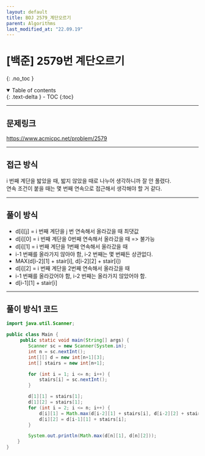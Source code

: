 ```yaml
---
layout: default
title: BOJ 2579_계단오르기
parent: Algorithms
last_modified_at: "22.09.19"
---
```


# [백준] 2579번 계단오르기
{: .no_toc }

<details open markdown="block">
  <summary>
    Table of contents
  </summary>
  {: .text-delta }
- TOC
{:toc}
</details>

---
## 문제링크
<a href="https://www.acmicpc.net/problem/2579">https://www.acmicpc.net/problem/2579
</a>

---
## 접근 방식
i 번째 계단을 밟았을 때, 밟지 않았을 때로 나누어 생각하니까 잘 안 풀렸다. <br>
연속 조건이 붙을 때는 몇 번째 연속으로 접근해서 생각해야 할 거 같다.

---
## 풀이 방식
- d[i][j] = i 번째 계단을 j 번 연속해서 올라갔을 때 최댓값
- d[i][0] = i 번째 계단을 0번째 연속해서 올라갔을 때 => 불가능
- d[i][1] = i 번째 계단을 1번째 연속해서 올라갔을 때
- i-1 번째를 올라가지 않아야 함, i-2 번째는 몇 번째든 상관없다.
- MAX(d[i-2][1] + stair[i], d[i-2][2] + stair[i])
- d[i][2] = i 번째 계단을 2번째 연속해서 올라갔을 때
- i-1 번째를 올라갔어야 함, i-2 번째는 올라가지 않았어야 함.
- d[i-1][1] + stair[i]

---

## 풀이 방식1 코드
```java
import java.util.Scanner;

public class Main {
     public static void main(String[] args) {
        Scanner sc = new Scanner(System.in);
        int n = sc.nextInt();
        int[][] d = new int[n+1][3];
        int[] stairs = new int[n+1];

        for (int i = 1; i <= n; i++) {
            stairs[i] = sc.nextInt();
        }

        d[1][1] = stairs[1];
        d[1][2] = stairs[1];
        for (int i = 2; i <= n; i++) {
            d[i][1] = Math.max(d[i-2][1] + stairs[i], d[i-2][2] + stairs[i]);
            d[i][2] = d[i-1][1] + stairs[i];
        }

        System.out.println(Math.max(d[n][1], d[n][2]));
    }
}
```
